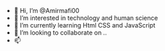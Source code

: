 - 👋 Hi, I’m @Amirmafi00
- 👀 I’m interested in technology and human science 
- 🌱 I’m currently learning Html CSS and JavaScript 
- 💞️ I’m looking to collaborate on ..
- 📫 

<!---
Amirmafi00/Amirmafi00 is a ✨ special ✨ repository because its `README.md` (this file) appears on your GitHub profile.
You can click the Preview link to take a look at your changes.
--->
